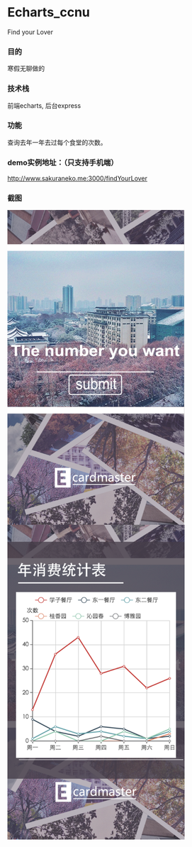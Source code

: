# Echarts_ccnu
Find your Lover

### 目的
寒假无聊做的

### 技术栈
前端echarts, 后台express

### 功能
查询去年一年去过每个食堂的次数。

### demo实例地址：（只支持手机端）
http://www.sakuraneko.me:3000/findYourLover

### 截图

<img src="https://github.com/AirOil/Test_X/blob/master/imgs/e1.png" width = "400" height = "710" alt="Start" align=center />

<img src="https://github.com/AirOil/Test_X/blob/master/imgs/e2.png" width = "400" height = "710" alt="Start" align=center />
